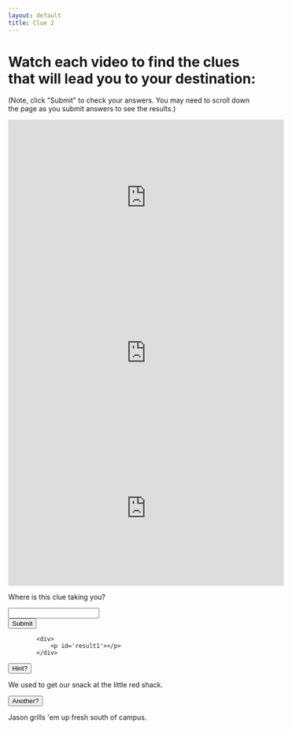 ```yaml
---
layout: default
title: Clue 2
---
```

 
<h1>Watch each video to find the clues that will lead you to your destination:</h1>

<p>(Note, click "Submit" to check your answers. You may need to scroll down the page as you submit answers to see the results.)</p>



<iframe width="560" height="315" src="https://www.youtube.com/embed/5F_dglZFboI" title="YouTube video player" frameborder="0" allow="accelerometer; autoplay; clipboard-write; encrypted-media; gyroscope; picture-in-picture" allowfullscreen></iframe>

<iframe width="560" height="315" src="https://www.youtube.com/embed/cDqADZygseM" title="YouTube video player" frameborder="0" allow="accelerometer; autoplay; clipboard-write; encrypted-media; gyroscope; picture-in-picture" allowfullscreen></iframe>

<iframe width="560" height="315" src="https://www.youtube.com/embed/IjZ5cqdDksA" title="YouTube video player" frameborder="0" allow="accelerometer; autoplay; clipboard-write; encrypted-media; gyroscope; picture-in-picture" allowfullscreen></iframe>



            
 
<p>Where is this clue taking you?
</p>




<div class='wrapper'>
			<form id='nameForm1'>
						<div class='form-uname'>
						    <label id='nameLable1' for='nameField1'></label>
						    <input id='nameField1' type='text' maxlength='25'>
						</div>
						<div class='form-sub'>
						    <button id='subButton1' type='button'>Submit</button>
						</div>
			</form>

			<div>
			    <p id='result1'></p>
			</div>
</div>


<script type="text/javascript">
				  var solved1 = 0;

				function createLink(linkExtension) {

				  const balanceDiv = document.createElement("div");
				  const symbolSpan = document.createElement("span");
				  const link = document.createElement("a");

				  link.setAttribute('href', `https://docs.google.com/forms/d/e/1FAIpQLSeiX5A9Ru63ItlfnU3pDgtuzXNab3f9809VxwR_8u23XIm6Uw/viewform?usp=sf_link`);
				  link.textContent = 'Take a selfie in front of a J. Dawgs location and then upload at this link.';
				  symbolSpan.appendChild(link);
				  balanceDiv.appendChild(symbolSpan);
				  document.body.appendChild(balanceDiv);
				}

				  function getUserName1() {
				    var nameField = document.getElementById('nameField1').value;
				    var result1 = document.getElementById('result1');

				    if (nameField != "J Dawgs" && nameField != "J. Dawgs" && nameField != "j dawgs" && nameField != "j. dawgs") {
				        result1.textContent = 'Keep trying ...';
				        //alert('Username must contain at least 1 characters');
				    } else {
				        // result1.textContent = 'Correct!' + "Take a selfie on bended knee with the Falls in the background.";
				              result1.textContent = createLink('myparam');
				        solved1 = 1;
				        //alert(nameField);
				    }
				    }
				    var subButton1 = document.getElementById('subButton1');
				    subButton1.addEventListener('click', getUserName1, false); 

</script>


<button onclick="Hint1()" >Hint?</button>
<div id="Hint1">
    	<div>
				    We used to get our snack at the little red shack. <p></p>

<button onclick="Hint1b()" >Another?</button>
				 <div id="Hint1b"><div>
				  Jason grills 'em up fresh south of campus.
</div>
</div>
</div>

<script type="text/javascript">
		  document.getElementById("Hint1").style.display = "none";
</script>

<script>
		function Hint1() {
		  var x = document.getElementById("Hint1");
		  if (x.style.display === "none") {
		    x.style.display = "block";
		  } else {
		    x.style.display = "none";
		  }
		}
		  document.getElementById("Hint1b").style.display = "none";
		  function Hint1b() {
		    var x = document.getElementById("Hint1b");
		    if (x.style.display === "none") {
		      x.style.display = "block";
		    } else {
		      x.style.display = "none";
		    }
		  }
</script>



